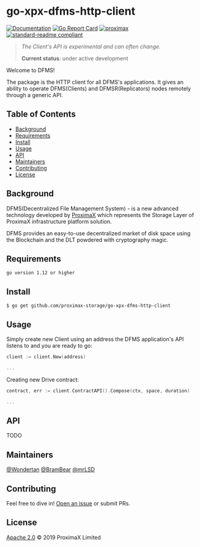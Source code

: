 # go-xpx-dfms-http-client

[![Documentation](https://godoc.org/github.com/proximax-storage/go-xpx-dfms-http-client?status.svg)](https://godoc.org/github.com/proximax-storage/go-xpx-dfms-http-client)
[![Go Report Card](https://goreportcard.com/badge/github.com/proximax-storage/go-xpx-dfms-http-client)](https://goreportcard.com/report/github.com/proximax-storage/go-xpx-dfms-http-client)
[![proximax](https://img.shields.io/badge/project-ProximaX-orange)](https://www.proximax.io/)
[![standard-readme compliant](https://img.shields.io/badge/readme%20style-standard-brightgreen.svg?style=flat-square)](https://github.com/proximax-storage/go-xpx-dfms-http-client)

> *The Client's API is experimental and can often change.*
>
> **Current status**: under active development 

Welcome to DFMS! 

The package is the HTTP client for all DFMS's applications. It gives an ability to 
operate DFMS(Clients) and DFMSR(Replicators) nodes remotely through a generic API.

## Table of Contents

- [Background](#background)
- [Requirements](#requirements)
- [Install](#install)
- [Usage](#usage)
- [API](#api)
- [Maintainers](#maintainers)
- [Contributing](#contributing)
- [License](#license)

## Background

DFMS(Decentralized File Management System) - is a new advanced technology 
developed by [ProximaX](https://www.proximax.io/) which represents the Storage Layer of ProximaX infrastructure platform solution. 

DFMS provides an easy-to-use decentralized market of disk space using the Blockchain and the DLT
powdered with cryptography magic. 

## Requirements

    go version 1.12 or higher

## Install

`$ go get github.com/proximax-storage/go-xpx-dfms-http-client`

## Usage

Simply create new Client using an address the DFMS application's API listens to
and you are ready to go:

```go
client := client.New(address)

...
```

Creating new Drive contract:

```go
contract, err := client.ContractAPI().Compose(ctx, space, duration)

...
```

## API
<!---
Add link to an external API repository
-->

TODO

## Maintainers

[@Wondertan](https://github.com/Wondertan)
[@BramBear](https://github.com/alvin-reyes)
[@mrLSD](https://github.com/mrLSD)

## Contributing

Feel free to dive in! [Open an issue](https://github.com/proximax-storage/go-xpx-dfms-http-client/issues/new) or submit PRs.

## License

[Apache 2.0](LICENSE) © 2019 ProximaX Limited
